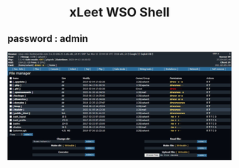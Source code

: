 <h1><p align="center"> xLeet WSO Shell</p></h1>

## password : admin
<img src="https://raw.githubusercontent.com/1337r0j4n/php-backdoors/main/.img/61.jpeg">
